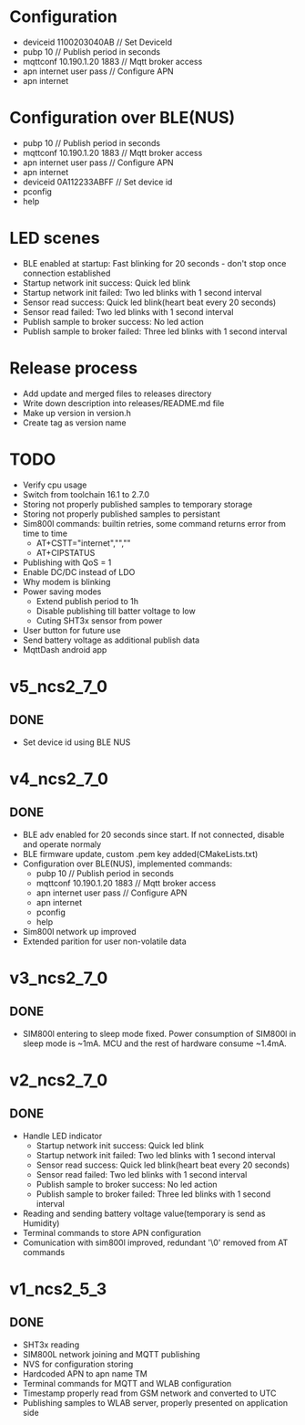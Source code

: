 # Configuration
* deviceid 1100203040AB       // Set DeviceId
* pubp 10                     // Publish period in seconds
* mqttconf 10.190.1.20 1883   // Mqtt broker access
* apn internet user pass      // Configure APN
* apn internet


# Configuration over BLE(NUS)
* pubp 10                     // Publish period in seconds
* mqttconf 10.190.1.20 1883   // Mqtt broker access
* apn internet user pass      // Configure APN
* apn internet
* deviceid 0A112233ABFF       // Set device id
* pconfig
* help


# LED scenes
* BLE enabled at startup: Fast blinking for 20 seconds - don't stop once connection established
* Startup network init success: Quick led blink
* Startup network init failed: Two led blinks with 1 second interval
* Sensor read success: Quick led blink(heart beat every 20 seconds)
* Sensor read failed: Two led blinks with 1 second interval
* Publish sample to broker success: No led action
* Publish sample to broker failed: Three led blinks with 1 second interval

# Release process
* Add update and merged files to releases directory
* Write down description into releases/README.md file
* Make up version in version.h
* Create tag as version name

# TODO
* Verify cpu usage
* Switch from toolchain 16.1 to 2.7.0
* Storing not properly published samples to temporary storage
* Storing not properly published samples to persistant
* Sim800l commands: builtin retries, some command returns error from time to time
  * AT+CSTT="internet","","" 
  * AT+CIPSTATUS
* Publishing with QoS = 1
* Enable DC/DC instead of LDO
* Why modem is blinking
* Power saving modes
  * Extend publish period to 1h
  * Disable publishing till batter voltage to low
  * Cuting SHT3x sensor from power
* User button for future use
* Send battery voltage as additional publish data
* MqttDash android app
  
# v5_ncs2_7_0

## DONE
* Set device id using BLE NUS

# v4_ncs2_7_0

## DONE
* BLE adv enabled for 20 seconds since start. If not connected, disable and
  operate normaly
* BLE firmware update, custom .pem key added(CMakeLists.txt)
* Configuration over BLE(NUS), implemented commands:
  * pubp 10                     // Publish period in seconds
  * mqttconf 10.190.1.20 1883   // Mqtt broker access
  * apn internet user pass      // Configure APN
  * apn internet
  * pconfig
  * help
* Sim800l network up improved
* Extended parition for user non-volatile data


# v3_ncs2_7_0

## DONE
* SIM800l entering to sleep mode fixed. Power consumption of SIM800l in sleep
mode is ~1mA. MCU and the rest of hardware consume ~1.4mA. 


# v2_ncs2_7_0

## DONE
* Handle LED indicator
  * Startup network init success: Quick led blink
  * Startup network init failed: Two led blinks with 1 second interval
  * Sensor read success: Quick led blink(heart beat every 20 seconds)
  * Sensor read failed: Two led blinks with 1 second interval
  * Publish sample to broker success: No led action
  * Publish sample to broker failed: Three led blinks with 1 second interval
* Reading and sending battery voltage value(temporary is send as Humidity)
* Terminal commands to store APN configuration
* Comunication with sim800l improved, redundant '\0' removed from AT commands


# v1_ncs2_5_3

## DONE
* SHT3x reading
* SIM800L network joining and MQTT publishing
* NVS for configuration storing
* Hardcoded APN to apn name TM
* Terminal commands for MQTT and WLAB configuration
* Timestamp properly read from GSM network and converted to UTC
* Publishing samples to WLAB server, properly presented on application side












